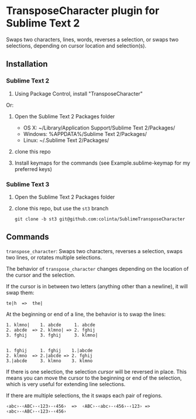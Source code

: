 TransposeCharacter plugin for Sublime Text 2
============================================

Swaps two characters, lines, words, reverses a selection, or swaps two selections, depending on cursor location and selection(s).


Installation
------------

### Sublime Text 2

1. Using Package Control, install "TransposeCharacter"

Or:

1. Open the Sublime Text 2 Packages folder

    - OS X: ~/Library/Application Support/Sublime Text 2/Packages/
    - Windows: %APPDATA%/Sublime Text 2/Packages/
    - Linux: ~/.Sublime Text 2/Packages/

2. clone this repo
3. Install keymaps for the commands (see Example.sublime-keymap for my preferred keys)

### Sublime Text 3

1. Open the Sublime Text 2 Packages folder
2. clone this repo, but use the `st3` branch

       git clone -b st3 git@github.com:colinta/SublimeTransposeCharacter

Commands
--------

`transpose_character`: Swaps two characters, reverses a selection, swaps two lines, or rotates multiple selections.

The behavior of `transpose_character` changes depending on the location of the
cursor and the selection.

If the cursor is in between two letters (anything other than a newline), it will
swap them:

`te|h  =>  the|`

At the beginning or end of a line, the behavior is to swap the lines:

    1. klmno|    1. abcde     1. abcde
    2. abcde  => 2. klmno| => 2. fghij
    3. fghij     3. fghij     3. klmno|


    1. fghij     1. fghij    1.|abcde
    2. klmno  => 2.|abcde => 2. fghij
    3.|abcde     3. klmno    3. klmno

If there is one selection, the selection *cursor* will be reversed in place.
This means you can move the cursor to the beginning or end of the selection,
which is very useful for extending line selections.

If there are multiple selections, the it swaps each pair of regions.

`‹abc›-‹ABC›-‹123›-‹456›  =>  ‹ABC›-‹abc›-‹456›-‹123› => ‹abc›-‹ABC›-‹123›-‹456›`

